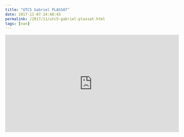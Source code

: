 ```yaml
---
title: "UTC5 Gabriel PLASSAT"
date: 2017-11-07 14:48:43
permalink: /2017/11/utc5-gabriel-plassat.html
tags: [nan]
---
```


<iframe width="560" height="315" src="https://www.youtube.com/embed/MJqp7lFQqgQ" frameborder="0" allowfullscreen></iframe>
